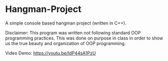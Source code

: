 # Hangman-Project
A simple console based hangman project (written in C++).

Disclaimer: This program was written not following standard OOP programming practices. This was done on purpose in class in order to show us the true beauty and organization of OOP programming.

Video Demo: https://youtu.be/ldP44sA1PzU
